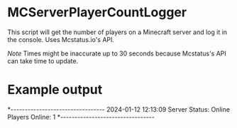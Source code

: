 # MCServerPlayerCountLogger
This script will get the number of players on a Minecraft server and log it in the console. Uses Mcstatus.io's API.

*Note* Times might be inaccurate up to 30 seconds because Mcstatus's API can take time to update.

# Example output
*---------------------------------
2024-01-12 12:13:09
Server Status: Online
Players Online: 1
*---------------------------------
